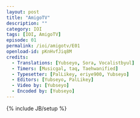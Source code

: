 ```yaml
---
layout: post
title: "AmigoTV"
description: ""
category: IOI
tags: [IOI, AmigoTV]
episode: 01
permalink: /ioi/amigotv/E01
openload-id: pKnHvfJiq8M
credits:
  - Translations: [Yubseyo, Sora, Vocalistbyul]
  - Timers: [Musicgal, taq, Taehwanified]
  - Typesetter: [PalLikey, eriye900, Yubseyo]
  - Editors: [Yubseyo, PalLikey]
  - Video by: [Yubseyo]
  - Encoded by: [Yubseyo]
---
```

{% include JB/setup %}

